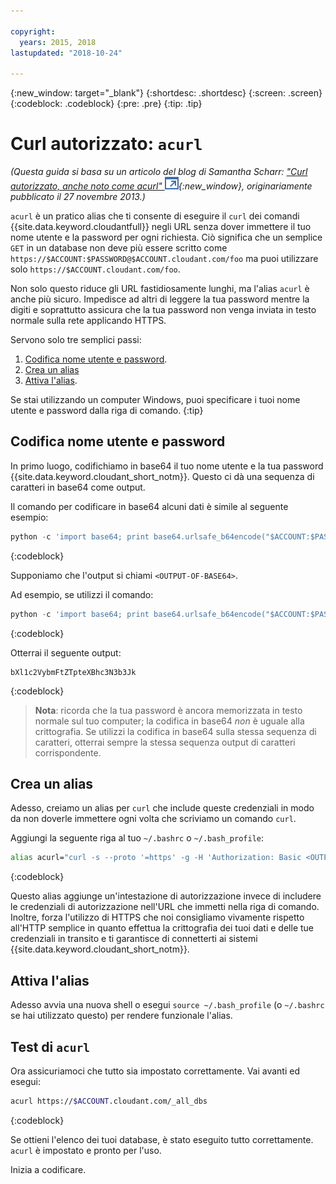 ```yaml
---

copyright:
  years: 2015, 2018
lastupdated: "2018-10-24"

---
```


{:new_window: target="_blank"}
{:shortdesc: .shortdesc}
{:screen: .screen}
{:codeblock: .codeblock}
{:pre: .pre}
{:tip: .tip}

<!-- Acrolinx: 2017-05-10 -->

# Curl autorizzato: `acurl`

_(Questa guida si basa su un articolo del blog di Samantha Scharr: [
"Curl autorizzato, anche noto come acurl" ![Icona link esterno](../images/launch-glyph.svg "Icona link esterno")](https://cloudant.com/blog/authorized-curl-a-k-a-acurl/){:new_window},
originariamente pubblicato il 27 novembre 2013.)_

`acurl` è un pratico alias che ti consente di eseguire il `curl` dei comandi {{site.data.keyword.cloudantfull}} negli URL
senza dover immettere il tuo nome utente e la password per ogni richiesta.
Ciò significa che un semplice `GET` in un database non deve più essere scritto come
`https://$ACCOUNT:$PASSWORD@$ACCOUNT.cloudant.com/foo`
ma puoi utilizzare solo `https://$ACCOUNT.cloudant.com/foo`.

Non solo questo riduce gli URL fastidiosamente lunghi,
ma l'alias `acurl` è anche più sicuro.
Impedisce ad altri di leggere la tua password mentre la digiti
e soprattutto
assicura che la tua password non venga inviata in testo normale sulla rete applicando HTTPS.

Servono solo tre semplici passi:

1.	[Codifica nome utente e password](#encode-username-and-password).
2.	[Crea un alias](#create-an-alias)
3.	[Attiva l'alias](#activate-the-alias).

Se stai utilizzando un computer Windows, puoi specificare i tuoi nome utente e password dalla riga di comando.
{:tip}

## Codifica nome utente e password

In primo luogo, codifichiamo in base64 il tuo nome utente e la tua password {{site.data.keyword.cloudant_short_notm}}.
Questo ci dà una sequenza di caratteri in base64 come output.

Il comando per codificare in base64 alcuni dati è simile al seguente esempio:

```python
python -c 'import base64; print base64.urlsafe_b64encode("$ACCOUNT:$PASSWORD")'
```
{:codeblock}

Supponiamo che l'output si chiami `<OUTPUT-OF-BASE64>`.

Ad esempio,
se utilizzi il comando:

```python
python -c 'import base64; print base64.urlsafe_b64encode("$ACCOUNT:$PASSWORD")'
```
{:codeblock}

Otterrai il seguente output:

```
bXl1c2VybmFtZTpteXBhc3N3b3Jk
```
{:codeblock}

>	**Nota**: ricorda che la tua password è ancora memorizzata in testo normale sul tuo computer;
	la codifica in base64 _non_ è uguale alla crittografia.
	Se utilizzi la codifica in base64 sulla stessa sequenza di caratteri,
	otterrai sempre la stessa sequenza output di caratteri corrispondente.

## Crea un alias

Adesso, creiamo un alias per `curl` che include queste credenziali in modo da non doverle immettere
ogni volta che scriviamo un comando `curl`.

Aggiungi la seguente riga al tuo `~/.bashrc` o `~/.bash_profile`:

```sh
alias acurl="curl -s --proto '=https' -g -H 'Authorization: Basic <OUTPUT-OF-BASE64>'"
```
{:codeblock}

Questo alias aggiunge un'intestazione di autorizzazione invece di includere le
credenziali di autorizzazione nell'URL che immetti nella riga di comando.
Inoltre, forza l'utilizzo di HTTPS che noi consigliamo vivamente rispetto all'HTTP semplice
in quanto effettua la crittografia dei tuoi dati e delle tue credenziali in transito e ti garantisce di connetterti ai sistemi {{site.data.keyword.cloudant_short_notm}}.

## Attiva l'alias

Adesso avvia una nuova shell o esegui `source ~/.bash_profile` (o `~/.bashrc` se hai utilizzato questo) per rendere funzionale l'alias.

## Test di `acurl`

Ora assicuriamoci che tutto sia impostato correttamente.
Vai avanti ed esegui:

```sh
acurl https://$ACCOUNT.cloudant.com/_all_dbs
```
{:codeblock}

Se ottieni l'elenco dei tuoi database,
è stato eseguito tutto correttamente.
`acurl` è impostato e pronto per l'uso.

Inizia a codificare.
